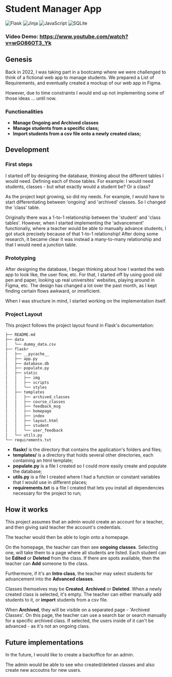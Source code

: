 # Student Manager App

![Flask](https://img.shields.io/badge/flask-%23000.svg?style=for-the-badge&logo=flask&logoColor=white)
![Jinja](https://img.shields.io/badge/jinja-white.svg?style=for-the-badge&logo=jinja&logoColor=black)
![JavaScript](https://img.shields.io/badge/javascript-%23323330.svg?style=for-the-badge&logo=javascript&logoColor=%23F7DF1E)
![SQLite](https://img.shields.io/badge/sqlite-%2307405e.svg?style=for-the-badge&logo=sqlite&logoColor=white)

### Video Demo: https://www.youtube.com/watch?v=wGO86OT3_Yk

## Genesis

Back in 2022, I was taking part in a bootcamp where we were challenged to think of a fictional web app to manage students.
We prepared a List of Requirements, and eventually created a mockup of our web app in Figma.

However, due to time constraints I would end up not implementing some of those ideas ... until now.

### Functionalities

- **Manage Ongoing and Archived classes**
- **Manage students from a specific class;**
- **Import students from a csv file onto a newly created class;**

## Development

### First steps

<!-- <img src="./flaskr/static/img/banner.png"/> -->

I started off by designing the database, thinking about the different tables I would need. Defining each of those tables. For example: I would need students, classes - but what exactly would a student be? Or a class?

As the project kept growing, so did my needs. For example, I would have to start differentiating between 'ongoing' and 'archived' classes. So I changed the 'class' table.

Originally there was a 1-to-1 relationship between the 'student' and 'class tables'. However, when I started implementing the 'advancement' functionaliy, where a teacher would be able to manually advance students, I got stuck precisely because of that 1-to-1 relationship!
After doing some research, it became clear it was instead a many-to-many relationship and that I would need a junction table.

### Prototyping

After designing the database, I began thinking about how I wanted the web app to look like, the user flow, etc.
For that, I started off by using good old pen and paper, looking up real universites' websites, playing around in Figma, etc. The design has changed a lot over the past month, as I kept finding certain flows awkward, or inneficient.

When I was structure in mind, I started working on the implementation itself.

### Project Layout

This project follows the project layout found in Flask's documentation:

```bash
├── README.md
├── data
│   └── dummy_data.csv
├── flaskr
│   ├── __pycache__
│   ├── app.py
│   ├── database.db
│   ├── populate.py
│   ├── static
│   │   ├── img
│   │   ├── scripts
│   │   └── styles
│   ├── templates
│   │   ├── archived_classes
│   │   ├── course_classes
│   │   ├── feedback_msg
│   │   ├── homepage
│   │   ├── index
│   │   ├── layout.html
│   │   ├── student
│   │   └── user_feedback
│   └── utils.py
└── requirements.txt
```

- **flaskr/** is the directory that contains the application's folders and files;
- **templates/** is a directory that holds several other directories, each containing an html template;
- **populate.py** is a file I created so I could more easily create and populate the database;
- **utils.py** is a file I created where I had a function or constant variables that I would use in different places;
- **requirements.txt** is a file I created that lets you install all dependencies necessary for the project to run;

## How it works

This project assumes that an admin would create an account for a teacher, and then giving said teacher the account's credentials.

The teacher would then be able to login onto a homepage.

On the homepage, the teacher can then see **ongoing classes**. Selecting one, will take them to a page where all students are listed. Each student can be **Edited** or **Deleted** from the class. If there are spots available, then the teacher can **Add** someone to the class.

Furthermore, if it's an **Intro class**, the teacher may select students for advancement into the **Advanced classes**.

Classes themselves may be **Created**, **Archived** or **Deleted**.
When a newly created class is selected, it's empty. The teacher can either manually add students to it, or **import** students from a csv file.

When **Archived**, they will be visible on a separated page - 'Archived Classes'.
On this page, the teacher can use a search bar or search manually for a specific archived class. If selected, the users inside of it can't be advanced - as it's not an ongoing class.

## Future implementations

In the future, I would like to create a backoffice for an admin.

The admin would be able to see who created/deleted classes and also create new accoutns for new users.
